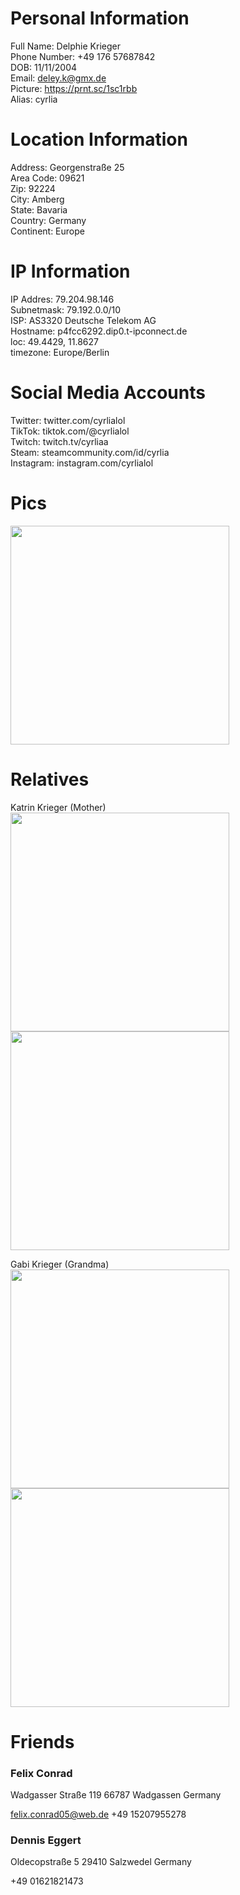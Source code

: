 # Personal Information
Full Name: Delphie Krieger  
Phone Number: +49 176 57687842  
DOB: 11/11/2004  
Email: deley.k@gmx.de  
Picture: https://prnt.sc/1sc1rbb  
Alias: cyrlia  

# Location Information  
Address: Georgenstraße 25  
Area Code: 09621  
Zip: 92224  
City: Amberg  
State: Bavaria  
Country: Germany  
Continent: Europe  

# IP Information
IP Addres: 79.204.98.146  
Subnetmask: 79.192.0.0/10  
ISP: AS3320 Deutsche Telekom AG  
Hostname: p4fcc6292.dip0.t-ipconnect.de  
loc: 49.4429, 11.8627  
timezone: Europe/Berlin  

# Social Media Accounts
Twitter: twitter.com/cyrlialol  
TikTok: tiktok.com/@cyrlialol  
Twitch: twitch.tv/cyrliaa  
Steam: steamcommunity.com/id/cyrlia  
Instagram: instagram.com/cyrlialol  

# Pics
<img src="https://i.imgur.com/Jd1eDxl.png" width="350">  

# Relatives
Katrin Krieger (Mother)  
<img src="https://i.imgur.com/akrBqKk.png" width="350">
<img src="https://i.imgur.com/JUgfB7b.png" width="350">  

Gabi Krieger (Grandma)  
<img src="https://i.imgur.com/VmUcYBL.png" width="350">
<img src="https://i.imgur.com/fYfWWio.png" width="350">  

# Friends

### Felix Conrad
Wadgasser Straße 119
66787 Wadgassen
Germany

felix.conrad05@web.de
+49 15207955278

### Dennis Eggert
Oldecopstraße 5
29410 Salzwedel
Germany

+49 01621821473
